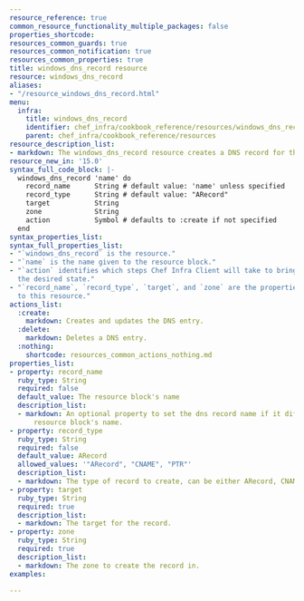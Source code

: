 ```yaml
---
resource_reference: true
common_resource_functionality_multiple_packages: false
properties_shortcode: 
resources_common_guards: true
resources_common_notification: true
resources_common_properties: true
title: windows_dns_record resource
resource: windows_dns_record
aliases:
- "/resource_windows_dns_record.html"
menu:
  infra:
    title: windows_dns_record
    identifier: chef_infra/cookbook_reference/resources/windows_dns_record windows_dns_record
    parent: chef_infra/cookbook_reference/resources
resource_description_list:
- markdown: The windows_dns_record resource creates a DNS record for the given domain.
resource_new_in: '15.0'
syntax_full_code_block: |-
  windows_dns_record 'name' do
    record_name      String # default value: 'name' unless specified
    record_type      String # default value: "ARecord"
    target           String
    zone             String
    action           Symbol # defaults to :create if not specified
  end
syntax_properties_list: 
syntax_full_properties_list:
- "`windows_dns_record` is the resource."
- "`name` is the name given to the resource block."
- "`action` identifies which steps Chef Infra Client will take to bring the node into
  the desired state."
- "`record_name`, `record_type`, `target`, and `zone` are the properties available
  to this resource."
actions_list:
  :create:
    markdown: Creates and updates the DNS entry.
  :delete:
    markdown: Deletes a DNS entry.
  :nothing:
    shortcode: resources_common_actions_nothing.md
properties_list:
- property: record_name
  ruby_type: String
  required: false
  default_value: The resource block's name
  description_list:
  - markdown: An optional property to set the dns record name if it differs from the
      resource block's name.
- property: record_type
  ruby_type: String
  required: false
  default_value: ARecord
  allowed_values: '"ARecord", "CNAME", "PTR"'
  description_list:
  - markdown: The type of record to create, can be either ARecord, CNAME or PTR.
- property: target
  ruby_type: String
  required: true
  description_list:
  - markdown: The target for the record.
- property: zone
  ruby_type: String
  required: true
  description_list:
  - markdown: The zone to create the record in.
examples: 

---
```

